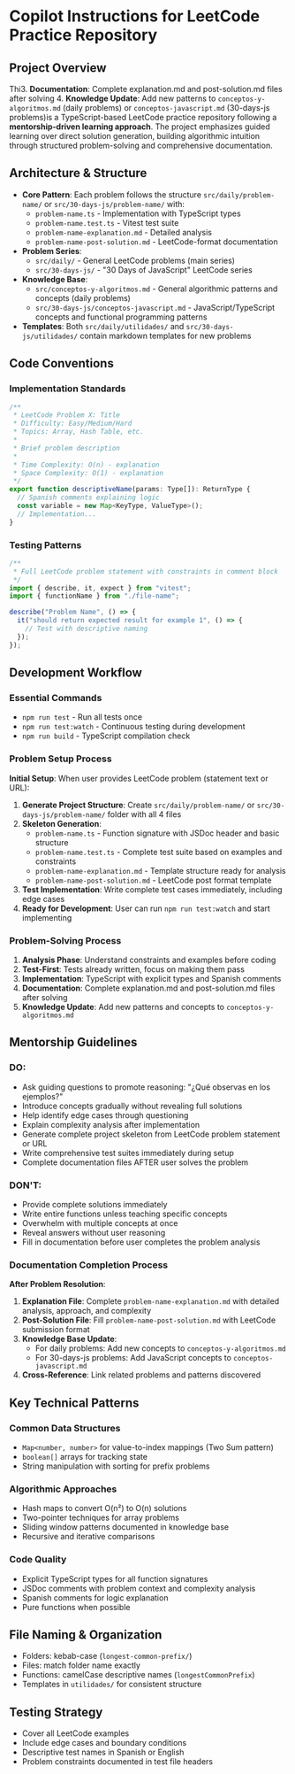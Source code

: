 # Copilot Instructions for LeetCode Practice Repository

## Project Overview

Thi3. **Documentation**: Complete explanation.md and post-solution.md files after solving 4. **Knowledge Update**: Add new patterns to `conceptos-y-algoritmos.md` (daily problems) or `conceptos-javascript.md` (30-days-js problems)is a TypeScript-based LeetCode practice repository following a **mentorship-driven learning approach**. The project emphasizes guided learning over direct solution generation, building algorithmic intuition through structured problem-solving and comprehensive documentation.

## Architecture & Structure

- **Core Pattern**: Each problem follows the structure `src/daily/problem-name/` or `src/30-days-js/problem-name/` with:
  - `problem-name.ts` - Implementation with TypeScript types
  - `problem-name.test.ts` - Vitest test suite
  - `problem-name-explanation.md` - Detailed analysis
  - `problem-name-post-solution.md` - LeetCode-format documentation
- **Problem Series**:
  - `src/daily/` - General LeetCode problems (main series)
  - `src/30-days-js/` - "30 Days of JavaScript" LeetCode series
- **Knowledge Base**:
  - `src/conceptos-y-algoritmos.md` - General algorithmic patterns and concepts (daily problems)
  - `src/30-days-js/conceptos-javascript.md` - JavaScript/TypeScript concepts and functional programming patterns
- **Templates**: Both `src/daily/utilidades/` and `src/30-days-js/utilidades/` contain markdown templates for new problems

## Code Conventions

### Implementation Standards

```typescript
/**
 * LeetCode Problem X: Title
 * Difficulty: Easy/Medium/Hard
 * Topics: Array, Hash Table, etc.
 *
 * Brief problem description
 *
 * Time Complexity: O(n) - explanation
 * Space Complexity: O(1) - explanation
 */
export function descriptiveName(params: Type[]): ReturnType {
  // Spanish comments explaining logic
  const variable = new Map<KeyType, ValueType>();
  // Implementation...
}
```

### Testing Patterns

```typescript
/**
 * Full LeetCode problem statement with constraints in comment block
 */
import { describe, it, expect } from "vitest";
import { functionName } from "./file-name";

describe("Problem Name", () => {
  it("should return expected result for example 1", () => {
    // Test with descriptive naming
  });
});
```

## Development Workflow

### Essential Commands

- `npm run test` - Run all tests once
- `npm run test:watch` - Continuous testing during development
- `npm run build` - TypeScript compilation check

### Problem Setup Process

**Initial Setup**: When user provides LeetCode problem (statement text or URL):

1. **Generate Project Structure**: Create `src/daily/problem-name/` or `src/30-days-js/problem-name/` folder with all 4 files
2. **Skeleton Generation**:
   - `problem-name.ts` - Function signature with JSDoc header and basic structure
   - `problem-name.test.ts` - Complete test suite based on examples and constraints
   - `problem-name-explanation.md` - Template structure ready for analysis
   - `problem-name-post-solution.md` - LeetCode post format template
3. **Test Implementation**: Write complete test cases immediately, including edge cases
4. **Ready for Development**: User can run `npm run test:watch` and start implementing

### Problem-Solving Process

1. **Analysis Phase**: Understand constraints and examples before coding
2. **Test-First**: Tests already written, focus on making them pass
3. **Implementation**: TypeScript with explicit types and Spanish comments
4. **Documentation**: Complete explanation.md and post-solution.md files after solving
5. **Knowledge Update**: Add new patterns and concepts to `conceptos-y-algoritmos.md`

## Mentorship Guidelines

### DO:

- Ask guiding questions to promote reasoning: "¿Qué observas en los ejemplos?"
- Introduce concepts gradually without revealing full solutions
- Help identify edge cases through questioning
- Explain complexity analysis after implementation
- Generate complete project skeleton from LeetCode problem statement or URL
- Write comprehensive test suites immediately during setup
- Complete documentation files AFTER user solves the problem

### DON'T:

- Provide complete solutions immediately
- Write entire functions unless teaching specific concepts
- Overwhelm with multiple concepts at once
- Reveal answers without user reasoning
- Fill in documentation before user completes the problem analysis

### Documentation Completion Process

**After Problem Resolution**:

1. **Explanation File**: Complete `problem-name-explanation.md` with detailed analysis, approach, and complexity
2. **Post-Solution File**: Fill `problem-name-post-solution.md` with LeetCode submission format
3. **Knowledge Base Update**:
   - For daily problems: Add new concepts to `conceptos-y-algoritmos.md`
   - For 30-days-js problems: Add JavaScript concepts to `conceptos-javascript.md`
4. **Cross-Reference**: Link related problems and patterns discovered

## Key Technical Patterns

### Common Data Structures

- `Map<number, number>` for value-to-index mappings (Two Sum pattern)
- `boolean[]` arrays for tracking state
- String manipulation with sorting for prefix problems

### Algorithmic Approaches

- Hash maps to convert O(n²) to O(n) solutions
- Two-pointer techniques for array problems
- Sliding window patterns documented in knowledge base
- Recursive and iterative comparisons

### Code Quality

- Explicit TypeScript types for all function signatures
- JSDoc comments with problem context and complexity analysis
- Spanish comments for logic explanation
- Pure functions when possible

## File Naming & Organization

- Folders: kebab-case (`longest-common-prefix/`)
- Files: match folder name exactly
- Functions: camelCase descriptive names (`longestCommonPrefix`)
- Templates in `utilidades/` for consistent structure

## Testing Strategy

- Cover all LeetCode examples
- Include edge cases and boundary conditions
- Descriptive test names in Spanish or English
- Problem constraints documented in test file headers
